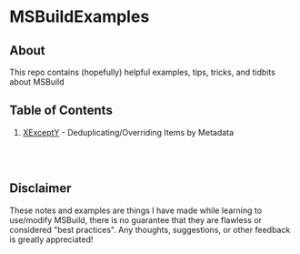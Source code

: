 MSBuildExamples
==============

## About
This repo contains (hopefully) helpful examples, tips, tricks, and tidbits about MSBuild

## Table of Contents

1. [XExceptY](examples/XExceptY/XExceptY.proj) - Deduplicating/Overriding Items by Metadata

<br/>
<br/>

## Disclaimer
These notes and examples are things I have made while learning to use/modify MSBuild, there is no guarantee that they are flawless or considered "best practices". Any thoughts, suggestions, or other feedback is greatly appreciated!